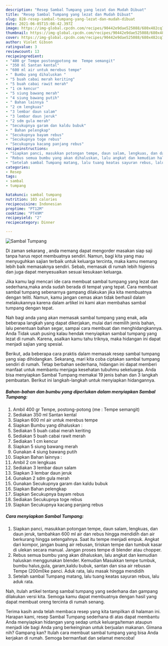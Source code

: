 ```yaml
---
description: "Resep Sambal Tumpang yang lezat dan Mudah Dibuat"
title: "Resep Sambal Tumpang yang lezat dan Mudah Dibuat"
slug: 828-resep-sambal-tumpang-yang-lezat-dan-mudah-dibuat
date: 2021-06-05T15:08:42.397Z
image: https://img-global.cpcdn.com/recipes/90442e9dae525088/680x482cq70/sambal-tumpang-foto-resep-utama.jpg
thumbnail: https://img-global.cpcdn.com/recipes/90442e9dae525088/680x482cq70/sambal-tumpang-foto-resep-utama.jpg
cover: https://img-global.cpcdn.com/recipes/90442e9dae525088/680x482cq70/sambal-tumpang-foto-resep-utama.jpg
author: Violet Gibson
ratingvalue: 3
reviewcount: 13
recipeingredient:
- "400 gr Tempe postongpotong me  Tempe semangit"
- "350 ml Santan kental"
- "600 ml air untuk merebus tempe"
- " Bumbu yang dihaluskan "
- "5 buah cabai merah keriting"
- "5 buah cabai rawit merah"
- "1 cm kencur"
- "5 siung bawang merah"
- "4 siung bawang putih"
- " Bahan lainnya "
- "2 cm lengkuas"
- "3 lembar daun salam"
- "3 lembar daun jeruk"
- "2 sdm gula merah"
- "Secukupnya garam dan kaldu bubuk"
- " Bahan pelengkap"
- "Secukupnya bayam rebus"
- "Secukupnya toge rebus"
- "Secukupnya kacang panjang rebus"
recipeinstructions:
- "Siapkan panci, masukkan potongan tempe, daun salam, lengkuas, dan daun jeruk, tambahkan 600 ml air dan rebus hingga mendidih dan air berkurang hingga setengahnya. Saat itu tempe menjadi empuk. Angkat dari kompor, jangan buang air rebusan, tiriskan tempe dan tumbuk kasar di ulekan secara manual. Jangan proses tempe di blender atau chopper."
- "Rebus semua bumbu yang akan dihaluskan, lalu angkat dan kemudian haluskan menggunakan blender. Kemudian Masukkan tempe tumbuk, bumbu halus,gula, garam,kaldu bubuk, santan dan sisa air rebusan Tempe (200ml)ke panci. Aduk rata, lalu masak hingga mendidih"
- "Setelah sambal Tumpang matang, lalu tuang keatas sayuran rebus, lalu aduk rata."
categories:
- Resep
tags:
- sambal
- tumpang

katakunci: sambal tumpang 
nutrition: 103 calories
recipecuisine: Indonesian
preptime: "PT12M"
cooktime: "PT49M"
recipeyield: "2"
recipecategory: Dinner

---
```



![Sambal Tumpang](https://img-global.cpcdn.com/recipes/90442e9dae525088/680x482cq70/sambal-tumpang-foto-resep-utama.jpg)

Di zaman  sekarang , anda memang dapat mengorder masakan siap saji tanpa harus repot membuatnya sendiri. Namun, bagi kita yang mau menyuguhkan sajian terbaik untuk keluarga tercinta, maka kamu memang lebih baik memasaknya sendiri. Sebab, memasak di rumah lebih higienis dan juga dapat menyesuaikan sesuai kesukaan keluarga.

Jika kamu lagi mencari ide cara membuat sambal tumpang yang lezat dan sederhana,maka anda sudah berada di tempat yang tepat. Cara membuat sambal tumpang  sebenarnya gampang dilakukan jika kita membuatnya dengan teliti. Namun, kamu jangan cemas akan tidak berhasil dalam melakukannya 
karena dalam artikel ini kami akan membahas sambal tumpang dengan tepat.  



Nah bagi anda yang akan memasak sambal tumpang yang enak, ada beberapa langkah yang dapat dikerjakan, mulai dari memilih jenis bahan, lalu penentuan bahan segar, sampai cara membuat dan menghidangkannya. Anda Tidak usah pusing kalau hendak menyiapkan sambal tumpang yang lezat di rumah. Karena, asalkan kamu  tahu triknya, maka hidangan ini dapat menjadi sajian yang spesial.

Berikut, ada beberapa cara praktis  dalam memasak resep sambal tumpang yang siap dihidangkan. Sekarang, mari kita coba ciptakan sambal tumpang sendiri di rumah. Tetap berbahan sederhana, hidangan ini dapat memberi manfaat untuk membantu menjaga kesehatan tubuhmu sekeluarga. Anda bisa menyiapkan Sambal Tumpang memakai 19 jenis bahan dan 3 langkah pembuatan. Berikut ini langkah-langkah untuk menyiapkan hidangannya.

<!--inarticleads1-->

##### Bahan-bahan dan bumbu yang diperlukan dalam menyiapkan Sambal Tumpang:

1. Ambil 400 gr Tempe, postong-potong (me : Tempe semangit)
1. Sediakan 350 ml Santan kental
1. Siapkan 600 ml air untuk merebus tempe
1. Siapkan  Bumbu yang dihaluskan :
1. Sediakan 5 buah cabai merah keriting
1. Sediakan 5 buah cabai rawit merah
1. Sediakan 1 cm kencur
1. Siapkan 5 siung bawang merah
1. Gunakan 4 siung bawang putih
1. Siapkan  Bahan lainnya :
1. Ambil 2 cm lengkuas
1. Sediakan 3 lembar daun salam
1. Siapkan 3 lembar daun jeruk
1. Gunakan 2 sdm gula merah
1. Gunakan Secukupnya garam dan kaldu bubuk
1. Siapkan  Bahan pelengkap
1. Siapkan Secukupnya bayam rebus
1. Sediakan Secukupnya toge rebus
1. Siapkan Secukupnya kacang panjang rebus




<!--inarticleads2-->

##### Cara menyiapkan Sambal Tumpang:

1. Siapkan panci, masukkan potongan tempe, daun salam, lengkuas, dan daun jeruk, tambahkan 600 ml air dan rebus hingga mendidih dan air berkurang hingga setengahnya. Saat itu tempe menjadi empuk. Angkat dari kompor, jangan buang air rebusan, tiriskan tempe dan tumbuk kasar di ulekan secara manual. Jangan proses tempe di blender atau chopper.
1. Rebus semua bumbu yang akan dihaluskan, lalu angkat dan kemudian haluskan menggunakan blender. Kemudian Masukkan tempe tumbuk, bumbu halus,gula, garam,kaldu bubuk, santan dan sisa air rebusan Tempe (200ml)ke panci. Aduk rata, lalu masak hingga mendidih
1. Setelah sambal Tumpang matang, lalu tuang keatas sayuran rebus, lalu aduk rata.




Nah, itulah artikel tentang  sambal tumpang  yang sederhana dan gampang dilakukan versi kita. Semoga kamu dapat membuatnya dengan hasil yang dapat membuat oreng tercinta di rumah senang. 

Terima kasih anda telah membaca resep yang kita tampilkan di halaman ini. Harapan kami, resep  Sambal Tumpang sederhana di atas dapat membantu Anda menyiapkan hidangan yang sedap untuk keluarga/teman ataupun menjadi ide bagi Anda yang berkeinginan untuk berjualan makanan. Gimana nih? Gampang kan? Itulah cara membuat sambal tumpang yang bisa Anda kerjakan di rumah. Semoga bermanfaat dan selamat mencoba!

